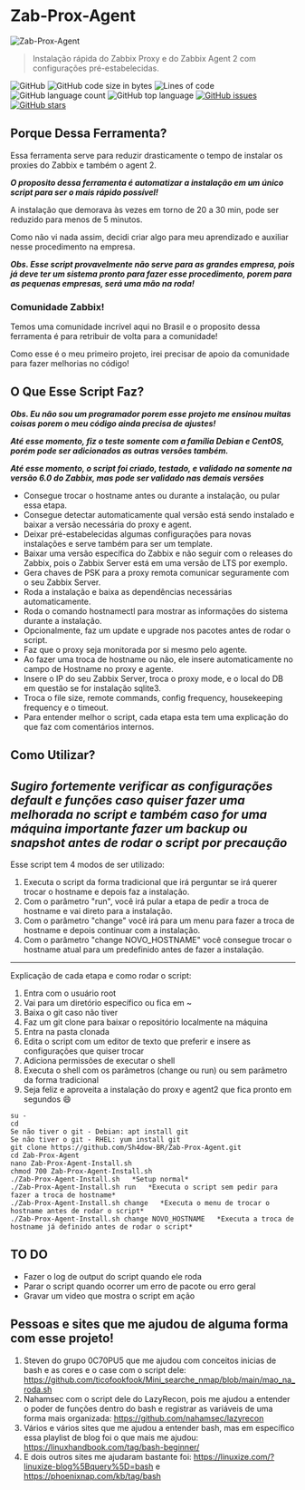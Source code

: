 # Zab-Prox-Agent
![Zab-Prox-Agent](https://i.imgur.com/l5UnTrk.png)
> Instalação rápida do Zabbix Proxy e do Zabbix Agent 2 com configurações pré-estabelecidas.

![GitHub](https://img.shields.io/github/license/sh4dow-BR/Zab-Prox-Agent?style=plastic)
![GitHub code size in bytes](https://img.shields.io/github/languages/code-size/sh4dow-BR/Zab-Prox-Agent)
![Lines of code](https://img.shields.io/tokei/lines/github/sh4dow-BR/Zab-Prox-Agent?color=red)
![GitHub language count](https://img.shields.io/github/languages/count/sh4dow-BR/Zab-Prox-Agent?color=green)
![GitHub top language](https://img.shields.io/github/languages/top/sh4dow-BR/Zab-Prox-Agent?color=yellow)
[![GitHub issues](https://img.shields.io/github/issues/Sh4dow-BR/Zab-Prox-Agent?color=blueviolet)](https://github.com/Sh4dow-BR/Zab-Prox-Agent/issues)
[![GitHub stars](https://img.shields.io/github/stars/Sh4dow-BR/Zab-Prox-Agent)](https://github.com/Sh4dow-BR/Zab-Prox-Agent/stargazers)

## Porque Dessa Ferramenta?
Essa ferramenta serve para reduzir drasticamente o tempo de instalar os proxies do Zabbix e também o agent 2.

***O proposito dessa ferramenta é automatizar a instalação em um único script para ser o mais rápido possível!***

A instalação que demorava às vezes em torno de 20 a 30 min, pode ser reduzido para menos de 5 minutos.

Como não vi nada assim, decidi criar algo para meu aprendizado e auxiliar nesse procedimento na empresa.

***Obs. Esse script provavelmente não serve para as grandes empresa, pois já deve ter um sistema pronto para fazer esse procedimento, porem para as pequenas empresas, será uma mão na roda!***

### Comunidade Zabbix!

Temos uma comunidade incrível aqui no Brasil e o proposito dessa ferramenta é para retribuir de volta para a comunidade!

Como esse é o meu primeiro projeto, irei precisar de apoio da comunidade para fazer melhorias no código!


## O Que Esse Script Faz? 

***Obs. Eu não sou um programador porem esse projeto me ensinou muitas coisas porem o meu código ainda precisa de ajustes!***

***Até esse momento, fiz o teste somente com a família Debian e CentOS, porém pode ser adicionados as outras versões também.***

***Até esse momento, o script foi criado, testado, e validado na somente na versão 6.0 do Zabbix, mas pode ser validado nas demais versões***

- Consegue trocar o hostname antes ou durante a instalação, ou pular essa etapa.
- Consegue detectar automaticamente qual versão está sendo instalado e baixar a versão necessária do proxy e agent.
- Deixar pré-estabelecidas algumas configurações para novas instalações e serve também para ser um template.
- Baixar uma versão específica do Zabbix e não seguir com o releases do Zabbix, pois o Zabbix Server está em uma versão de LTS por exemplo.
- Gera chaves de PSK para a proxy remota comunicar seguramente com o seu Zabbix Server.
- Roda a instalação e baixa as dependências necessárias automaticamente.
- Roda o comando hostnamectl para mostrar as informações do sistema durante a instalação.
- Opcionalmente, faz um update e upgrade nos pacotes antes de rodar o script.
- Faz que o proxy seja monitorada por si mesmo pelo agente.
- Ao fazer uma troca de hostname ou não, ele insere automaticamente no campo de Hostname no proxy e agente.
- Insere o IP do seu Zabbix Server, troca o proxy mode, e o local do DB em questão se for instalação sqlite3.
- Troca o file size, remote commands, config frequency, housekeeping frequency e o timeout.
- Para entender melhor o script, cada etapa esta tem uma explicação do que faz com comentários internos.


## Como Utilizar?

***Sugiro fortemente verificar as configurações default e funções caso quiser fazer uma melhorada no script e também caso for uma máquina importante fazer um backup ou snapshot antes de rodar o script por precaução***
---
Esse script tem 4 modos de ser utilizado:
1. Executa o script da forma tradicional que irá perguntar se irá querer trocar o hostname e depois faz a instalação.
2. Com o parâmetro "run", você irá pular a etapa de pedir a troca de hostname e vai direto para a instalação.
2. Com o parâmetro "change" você irá para um menu para fazer a troca de hostname e depois continuar com a instalação.
4. Com o parâmetro "change NOVO_HOSTNAME" você consegue trocar o hostname atual para um predefinido antes de fazer a instalação.
---
Explicação de cada etapa e como rodar o script:
1. Entra com o usuário root
2. Vai para um diretório específico ou fica em ~
3. Baixa o git caso não tiver
4. Faz um git clone para baixar o repositório localmente na máquina
5. Entra na pasta clonada
6. Edita o script com um editor de texto que preferir e insere as configurações que quiser trocar
7. Adiciona permissões de executar o shell
8. Executa o shell com os parâmetros (change ou run) ou sem parâmetro da forma tradicional
9. Seja feliz e aproveita a instalação do proxy e agent2 que fica pronto em segundos :smile:

```
su -
cd
Se não tiver o git - Debian: apt install git
Se não tiver o git - RHEL: yum install git
git clone https://github.com/Sh4dow-BR/Zab-Prox-Agent.git
cd Zab-Prox-Agent
nano Zab-Prox-Agent-Install.sh
chmod 700 Zab-Prox-Agent-Install.sh
./Zab-Prox-Agent-Install.sh   *Setup normal*
./Zab-Prox-Agent-Install.sh run   *Executa o script sem pedir para fazer a troca de hostname*
./Zab-Prox-Agent-Install.sh change   *Executa o menu de trocar o hostname antes de rodar o script*
./Zab-Prox-Agent-Install.sh change NOVO_HOSTNAME   *Executa a troca de hostname já definido antes de rodar o script*
```

## TO DO
- Fazer o log de output do script quando ele roda
- Parar o script quando ocorrer um erro de pacote ou erro geral
- Gravar um video que mostra o script em ação

## Pessoas e sites que me ajudou de alguma forma com esse projeto!
1. Steven do grupo 0C70PU5 que me ajudou com conceitos inicias de bash e as cores e o case com o script dele: https://github.com/ticofookfook/Mini_searche_nmap/blob/main/mao_na_roda.sh
2. Nahamsec com o script dele do LazyRecon, pois me ajudou a entender o poder de funções dentro do bash e registrar as variáveis de uma forma mais organizada: https://github.com/nahamsec/lazyrecon
3. Vários e vários sites que me ajudou a entender bash, mas em específico essa playlist de blog foi o que mais me ajudou: https://linuxhandbook.com/tag/bash-beginner/
4. E dois outros sites me ajudaram bastante foi: https://linuxize.com/?linuxize-blog%5Bquery%5D=bash e https://phoenixnap.com/kb/tag/bash